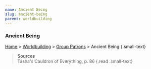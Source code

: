 ```yaml
---
name: Ancient Being
slug: ancient-being
parent: worldbuilding
---
```

### Ancient Being
[Home](dm-operations-center) > [Worldbuilding](worldbuilding-menu) > [Group Patrons](group-patrons) > Ancient Being {.small-text}

> **Sources** <br/>
> Tasha's Cauldron of Everything, p. 86
{.read .small-text}